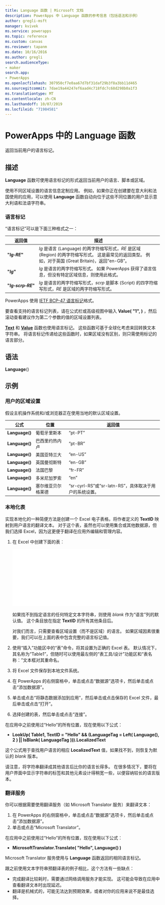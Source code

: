 ```yaml
---
title: Language 函数 | Microsoft 文档
description: PowerApps 中 Language 函数的参考信息（包括语法和示例）
author: gregli-msft
manager: kvivek
ms.service: powerapps
ms.topic: reference
ms.custom: canvas
ms.reviewer: tapanm
ms.date: 10/16/2016
ms.author: gregli
search.audienceType:
- maker
search.app:
- PowerApps
ms.openlocfilehash: 307950cf7e0aa67d7bf31daf29b3f8a3bb11d465
ms.sourcegitcommit: 7dae19a44247ef6aad4c718fdc7c68d298b0a1f3
ms.translationtype: MT
ms.contentlocale: zh-CN
ms.lasthandoff: 10/07/2019
ms.locfileid: "71984581"
---
```

# <a name="language-function-in-powerapps"></a>PowerApps 中的 Language 函数
返回当前用户的语言标记。

## <a name="description"></a>描述
**Language** 函数可使用语言标记的形式返回当前用户的语言、脚本或区域。

使用不同区域设置的语言信息定制应用。  例如，如果你正在创建要在意大利和法国使用的应用，可以使用 **Language** 函数自动向位于这些不同位置的用户显示意大利语和法语字符串。 

### <a name="language-tags"></a>语言标记
“语言标记”可以是下面三种格式之一：

| 返回值 | 描述 |
| --- | --- |
| **"*lg&#8209;RE*"** |*lg* 是语言 (Language) 的两字符缩写形式，*RE* 是区域 (Region) 的两字符缩写形式。  这是最常见的返回类型。  例如，对于英国 (Great Britain)，返回“en-GB”。 |
| **"*lg*"** |*lg* 是语言的两字符缩写形式。  如果 PowerApps 获得了语言信息，但没有特定区域信息，则使用此格式。 |
| **"*lg&#8209;scrp&#8209;RE*"** |*lg* 是语言的两字符缩写形式，*scrp* 是脚本 (Script) 的四字符缩写形式，*RE* 是区域的两字符缩写形式。 |

PowerApps 使用 [IETF BCP-47 语言标记](https://tools.ietf.org/html/bcp47)格式。  

要查看支持的语言标记列表，请在公式栏或高级视图中输入 **Value( "1", )** ，然后滚动查看建议作为第二个参数的值的区域设置列表。  

**[Text](function-text.md)** 和 **[Value](function-value.md)** 函数也使用语言标记。  这些函数可基于全球化考虑来回转换文本字符串。  将语言标记传递给这些函数时，如果区域没有区别，则只需使用标记的语言部分。

## <a name="syntax"></a>语法
**Language**()

## <a name="examples"></a>示例
### <a name="users-locale"></a>用户的区域设置
假设主机操作系统和/或浏览器正在使用当地的默认区域设置。

| 公式 | 位置 | 返回值 |
| --- | --- | --- |
| **Language()** |葡萄牙里斯本 |“pt-PT” |
| **Language()** |巴西里约热内卢 |“pt-BR” |
| **Language()** |美国亚特兰大 |“en-US” |
| **Language()** |英国曼彻斯特 |“en-GB” |
| **Language()** |法国巴黎 |“fr-FR” |
| **Language()** |多米尼加罗索 |“en” |
| **Language()** |塞尔维亚贝尔格莱德 |“sr-cyrl-RS”或“sr-latn-RS”，具体取决于用户的系统设置。 |

### <a name="localization-table"></a>本地化表
实现本地化的一种简便方法是创建一个 Excel 电子表格，将作者定义的 **TextID** 映射到用户语言的翻译文本。  对于这个表，虽然也可以使用集合或其他数据源，但我们选择 Excel，因为这更便于翻译在应用外编辑和管理内容。

1. 在 Excel 中创建下面的表︰ 
   
    ![](media/function-language/loc-table.png)
   
    如果找不到指定语言的任何特定文本字符串，则使用 *blank* 作为“语言”列的默认值。 这个条目放在指定 **TextID** 的所有其他条目后。
   
    对我们而言，只需要查看区域设置（而不是区域）的语言。  如果区域因素很重要，我们可以在上面的表中包含完整的语言标记值。 
2. 使用“插入”功能区中的“表”命令，将其设置为正确的 Excel 表。  默认情况下，其名称为“Table1”，但随时可以使用最左侧的“表工具/设计”功能区和“表名称：”文本框对其重命名。
3. 将 Excel 文件保存到本地文件系统。   
4. 在 PowerApps 的右侧窗格中，单击或点击“数据源”选项卡，然后单击或点击“添加数据源”。
5. 单击或点击“将静态数据添加到应用”，然后单击或点击保存的 Excel 文件，最后单击或点击“打开”。
6. 选择创建的表，然后单击或点击“连接”。

在应用中之前使用过“Hello”的所有位置，现在使用以下公式：

* **LookUp( Table1, TextID = "Hello" && (LanguageTag = Left( Language(), 2 ) || IsBlank( LanguageTag ))).LocalizedText**  

这个公式用于查找用户语言的相应 **LocalizedText** 值，如果找不到，则恢复为默认的 *blank* 版本。 

请注意，将字符串翻译成其他语言后比你的语言长得多。  在很多情况下，要将在用户界面中显示字符串的标签和其他元素设计得稍宽一些，以便容纳较长的语言版本。

### <a name="translation-service"></a>翻译服务
你可以根据需要使用翻译服务（如 Microsoft Translator 服务）来翻译文本：  

1. 在 PowerApps 的右侧窗格中，单击或点击“数据源”选项卡，然后单击或点击“添加数据源”。
2. 单击或点击“Microsoft Translator”。

在应用中之前使用过“Hello”的所有位置，现在使用以下公式：

* **MicrosoftTranslator.Translate( "Hello", Language() )**

Microsoft Translator 服务使用与 **Language** 函数返回的相同语言标记。

跟之前使用文本字符串预翻译表的例子相比，这个方法有一些缺点：

* 完成翻译比较耗时，需要通过网络调用服务才能实现。  这可能会导致在应用中查看翻译文本时出现延迟。 
* 翻译是机械式的，可能无法达到预期效果，或者对你的应用来说不是最佳选择。

